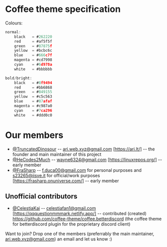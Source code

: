 # Coffee theme specification

Colours:

```c
normal:
    black   = #262220
    red     = #af5f5f
    green   = #87875f
    yellow  = #bcbc6c
    blue    = #666c7f
    magenta = #cd7998
    cyan    = #6d978a
    white   = #bbbbbb

bold/bright:
    black   = #8f9494
    red     = #bb6868
    green   = #849155
    yellow  = #c5c563
    blue    = #87afaf
    magenta = #c987a0
    cyan    = #7ca296
    white   = #ddd0c0
```

# Our members

- [@TruncatedDinosour](https://ari.lt/gh) -- <ari.web.xyz@gmail.com> [https://ari.lt/] -- the founder and main maintainer of this project
- [@HeCodes2Much](https://github.com/HeCodes2Much) -- <wayne6324@gmail.com> [https://linuxrepos.org/] -- early member
- [@FraSharp](https://github.com/FraSharp) -- <f.duca00@gmail.com> for personal purposes and <s23265@iisve.it> for official/work purposes [https://frasharp.onuniverse.com/] -- early member

## Unofficial contributors

- [@CelestiaKai](https://github.com/CelestiaKai) -- <celestiafan1@gmail.com> [https://qqquestionmmmark.netlify.app/] -- contributed (created) https://github.com/coffee-theme/coffee.betterdiscord (the coffee theme for betterdiscord plugin for the proprietary discord client)

Want to join? Drop one of the members (preferrably the main maintainer, ari.web.xyz@gmail.com) an email and let us know :)
